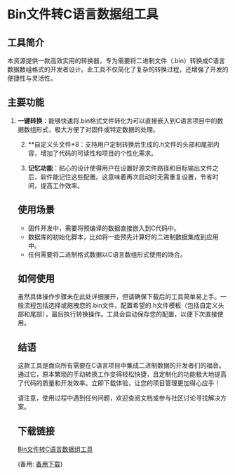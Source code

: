  # Bin文件转C语言数据组工具

 ## 工具简介
 本资源提供一款高效实用的转换器，专为需要将二进制文件（.bin）转换成C语言数据数组格式的开发者设计。此工具不仅简化了复杂的转换过程，还增强了开发的便捷性与灵活性。

 ## 主要功能
 1. **一键转换**：能够快速将.bin格式文件转化为可以直接嵌入到C语言项目中的数据数组形式，极大方便了对固件或特定数据的处理。

    2. **自定义头文件*8：支持用户定制转换后生成的.h文件的头部和尾部内容，增加了代码的可读性和项目的个性化需求。

    3. **记忆功能**：贴心的设计使得用户在设置好源文件路径和目标输出文件之后，软件能记住这些配置。这意味着再次启动时无需重复设置，节省时间，提高工作效率。

    ## 使用场景
    - 固件开发中，需要将预编译的数据直接嵌入到C代码中。
    - 数据库的初始化脚本，比如将一些预先计算好的二进制数据集成到应用中。
    - 任何需要将二进制格式数据以C语言数组形式使用的场合。

    ## 如何使用
    虽然具体操作步骤未在此处详细展开，但请确保下载后的工具简单易上手。一般流程包括选择或拖拽您的.bin文件，配置希望的.h文件模板（包括自定义头部和尾部），最后执行转换操作。工具会自动保存您的配置，以便下次直接使用。

    ## 结语
    这款工具是面向所有需要在C语言项目中集成二进制数据的开发者们的福音。通过它，原本繁琐的手动转换工作变得轻松快捷，且定制化的功能极大地提高了代码的质量和开发效率。立即下载体验，让您的项目管理更加得心应手！

    请注意，使用过程中遇到任何问题，欢迎查阅文档或参与社区讨论寻找解决方案。

    ## 下载链接
    [Bin文件转C语言数据组工具](https://pan.quark.cn/s/ce7872c9122b) 

    (备用: [备用下载](https://pan.baidu.com/s/18ZR72kUIMEylDAFWJCfjpw?pwd=1234))
